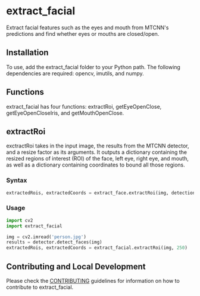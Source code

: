 # extract_facial
Extract facial features such as the eyes and mouth from MTCNN's predictions and find whether eyes or mouths are closed/open.
## Installation
To use, add the extract_facial folder to your Python path. The following dependencies are required: opencv, imutils, and numpy.
## Functions
extract_facial has four functions: extractRoi, getEyeOpenClose, getEyeOpenCloseIris, and getMouthOpenClose.
## extractRoi
exctractRoi takes in the input image, the results from the MTCNN detector, and a resize factor as its arguments. It outputs a dictionary containing the resized regions of interest (ROI) of the face, left eye, right eye, and mouth, as well as a dictionary containing coordinates to bound all those regions.
### Syntax
```python 
extractedRois, extractedCoords = extract_face.extractRoi(img, detections, resize_factor)
```
### Usage
```python
import cv2
import extract_facial

img = cv2.imread('person.jpg')
results = detector.detect_faces(img)
extractedRois, extractedCoords = extract_facial.extractRoi(img, 250)
```

## Contributing and Local Development
Please check the [CONTRIBUTING](/CONTRIBUTING.md) guidelines for information 
on how to contribute to extract_facial.
